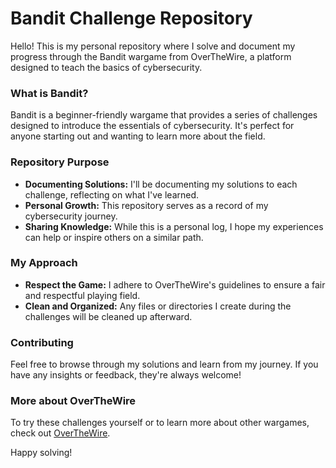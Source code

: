 # Bandit Challenge Repository

Hello! This is my personal repository where I solve and document my progress through the Bandit wargame from OverTheWire, a platform designed to teach the basics of cybersecurity.

### What is Bandit?
Bandit is a beginner-friendly wargame that provides a series of challenges designed to introduce the essentials of cybersecurity. It's perfect for anyone starting out and wanting to learn more about the field.

### Repository Purpose
- **Documenting Solutions:** I'll be documenting my solutions to each challenge, reflecting on what I've learned.
- **Personal Growth:** This repository serves as a record of my cybersecurity journey.
- **Sharing Knowledge:** While this is a personal log, I hope my experiences can help or inspire others on a similar path.

### My Approach
- **Respect the Game:** I adhere to OverTheWire's guidelines to ensure a fair and respectful playing field.
- **Clean and Organized:** Any files or directories I create during the challenges will be cleaned up afterward.

### Contributing
Feel free to browse through my solutions and learn from my journey. If you have any insights or feedback, they're always welcome!

### More about OverTheWire
To try these challenges yourself or to learn more about other wargames, check out [OverTheWire](https://overthewire.org/wargames/).

Happy solving!
